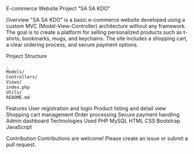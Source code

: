E-commerce Website Project "SA SA KDO"

Overview
    "SA SA KDO" is a basic e-commerce website developed using a custom MVC (Model-View-Controller) architecture without any framework. 
    The goal is to create a platform for selling personalized products such as t-shirts, bookmarks, mugs, and keychains. 
    The site includes a shopping cart, a clear ordering process, and secure payment options.

Project Structure

    .
    Models/
    Controllers/
    Views/
    index.php
    Utils/
    README.md

Features
    User registration and login
    Product listing and detail view
    Shopping cart management
    Order processing
    Secure payment handling
    Admin dashboard
    Technologies Used
    PHP
    MySQL
    HTML
    CSS
    Bootstrap
    JavaScript

Contribution
    Contributions are welcome! Please create an issue or submit a pull request.
